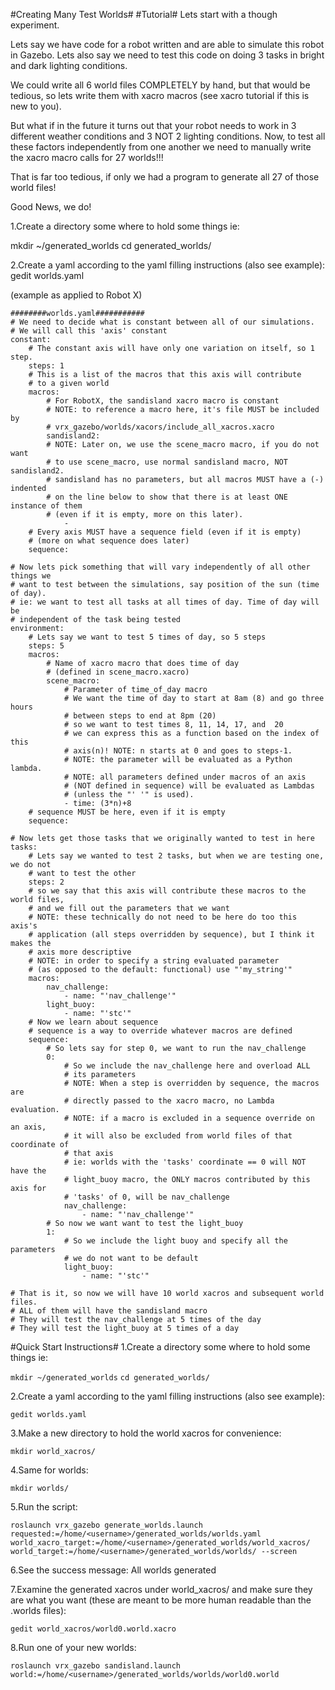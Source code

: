 #Creating Many Test Worlds#
#Tutorial#
Lets start with a though experiment.

Lets say we have code for a robot written and are able to simulate this robot in
Gazebo. Lets also say we need to test this code on doing 3 tasks in bright and
dark lighting conditions.

We could write all 6 world files COMPLETELY by hand, but that would be tedious,
so lets write them with xacro macros (see xacro tutorial if this is new to you).

But what if in the future it turns out that your robot needs to work in 3
different weather conditions and 3 NOT 2 lighting conditions. Now, to test all these factors independently from one another we need to manually write the xacro macro calls for 27 worlds!!!

That is far too tedious, if only we had a program to generate all 27 of those
world files!

Good News, we do!

1.Create a directory some where to hold some things ie:

mkdir ~/generated_worlds
cd generated_worlds/

2.Create a yaml according to the yaml filling instructions (also see example):
gedit worlds.yaml

(example as applied to Robot X)
```
########worlds.yaml###########
# We need to decide what is constant between all of our simulations.
# We will call this 'axis' constant
constant:
    # The constant axis will have only one variation on itself, so 1 step.
    steps: 1
    # This is a list of the macros that this axis will contribute
    # to a given world
    macros:
        # For RobotX, the sandisland xacro macro is constant
        # NOTE: to reference a macro here, it's file MUST be included by
        # vrx_gazebo/worlds/xacors/include_all_xacros.xacro
        sandisland2:
        # NOTE: Later on, we use the scene_macro macro, if you do not want
        # to use scene_macro, use normal sandisland macro, NOT sandisland2.
        # sandisland has no parameters, but all macros MUST have a (-) indented
        # on the line below to show that there is at least ONE instance of them
        # (even if it is empty, more on this later).
            -
    # Every axis MUST have a sequence field (even if it is empty)
    # (more on what sequence does later)
    sequence:

# Now lets pick something that will vary independently of all other things we
# want to test between the simulations, say position of the sun (time of day).
# ie: we want to test all tasks at all times of day. Time of day will be
# independent of the task being tested
environment:
    # Lets say we want to test 5 times of day, so 5 steps
    steps: 5
    macros:
        # Name of xacro macro that does time of day
        # (defined in scene_macro.xacro)
        scene_macro:
            # Parameter of time_of_day macro
            # We want the time of day to start at 8am (8) and go three hours
            # between steps to end at 8pm (20)
            # so we want to test times 8, 11, 14, 17, and  20
            # we can express this as a function based on the index of this
            # axis(n)! NOTE: n starts at 0 and goes to steps-1.
            # NOTE: the parameter will be evaluated as a Python lambda.
            # NOTE: all parameters defined under macros of an axis
            # (NOT defined in sequence) will be evaluated as Lambdas
            # (unless the "' '" is used).
            - time: (3*n)+8
    # sequence MUST be here, even if it is empty
    sequence:

# Now lets get those tasks that we originally wanted to test in here
tasks:
    # Lets say we wanted to test 2 tasks, but when we are testing one, we do not
    # want to test the other
    steps: 2
    # so we say that this axis will contribute these macros to the world files,
    # and we fill out the parameters that we want
    # NOTE: these technically do not need to be here do too this axis's
    # application (all steps overridden by sequence), but I think it makes the
    # axis more descriptive
    # NOTE: in order to specify a string evaluated parameter
    # (as opposed to the default: functional) use "'my_string'"
    macros:
        nav_challenge:
            - name: "'nav_challenge'"
        light_buoy:
            - name: "'stc'"
    # Now we learn about sequence
    # sequence is a way to override whatever macros are defined
    sequence:
        # So lets say for step 0, we want to run the nav_challenge
        0:
            # So we include the nav_challenge here and overload ALL
            # its parameters
            # NOTE: When a step is overridden by sequence, the macros are
            # directly passed to the xacro macro, no Lambda evaluation.
            # NOTE: if a macro is excluded in a sequence override on an axis,
            # it will also be excluded from world files of that coordinate of
            # that axis
            # ie: worlds with the 'tasks' coordinate == 0 will NOT have the
            # light_buoy macro, the ONLY macros contributed by this axis for
            # 'tasks' of 0, will be nav_challenge
            nav_challenge:
                - name: "'nav_challenge'"
        # So now we want want to test the light_buoy
        1:
            # So we include the light buoy and specify all the parameters
            # we do not want to be default
            light_buoy:
                - name: "'stc'"

# That is it, so now we will have 10 world xacros and subsequent world files.
# ALL of them will have the sandisland macro
# They will test the nav_challenge at 5 times of the day
# They will test the light_buoy at 5 times of a day
```

#Quick Start Instructions#
1.Create a directory some where to hold some things ie:

`mkdir ~/generated_worlds`
`cd generated_worlds/`

2.Create a yaml according to the yaml filling instructions (also see example):

`gedit worlds.yaml`

3.Make a new directory to hold the world xacros for convenience:

`mkdir world_xacros/`

4.Same for worlds:

`mkdir worlds/`

5.Run the script:

`roslaunch vrx_gazebo generate_worlds.launch requested:=/home/<username>/generated_worlds/worlds.yaml world_xacro_target:=/home/<username>/generated_worlds/world_xacros/ world_target:=/home/<username>/generated_worlds/worlds/ --screen`

6.See the success message: All  <n>  worlds generated

7.Examine the generated xacros under world_xacros/ and make sure they are what
you want (these are meant to be more human readable than the .worlds files):

`gedit world_xacros/world0.world.xacro`

8.Run one of your new worlds:

`roslaunch vrx_gazebo sandisland.launch world:=/home/<username>/generated_worlds/worlds/world0.world`